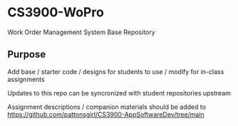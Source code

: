 # CS3900-WoPro
Work Order Management System Base Repository

## Purpose
Add base / starter code / designs for students to use / modify for in-class assignments

Updates to this repo can be syncronized with student repositories upstream

Assignment descriptions / companion materials should be added to https://github.com/pattonsgirl/CS3900-AppSoftwareDev/tree/main
